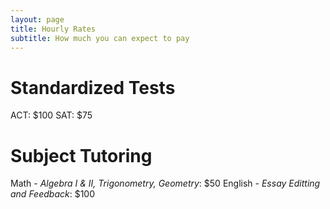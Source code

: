 ```yaml
---
layout: page
title: Hourly Rates
subtitle: How much you can expect to pay
---
```

# Standardized Tests 
 ACT: $100
 SAT: $75

# Subject Tutoring
 Math - _Algebra I & II, Trigonometry, Geometry_: $50
 English - _Essay Editting and Feedback_: $100
 


